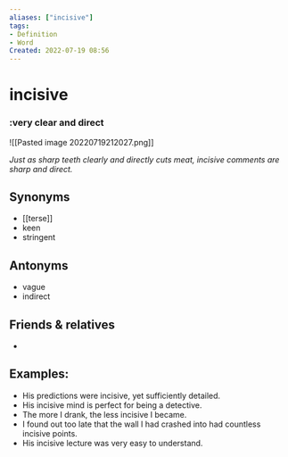 ```yaml
---
aliases: ["incisive"]
tags:
- Definition 
- Word
Created: 2022-07-19 08:56  
---
```

# incisive
### :very clear and direct

![[Pasted image 20220719212027.png]]

*Just as sharp teeth clearly and directly cuts meat, incisive comments are sharp and direct.*

## Synonyms 
- [[terse]] 
- keen 
- stringent 

## Antonyms 
- vague 
- indirect 

## Friends & relatives
- 

## Examples: 
- His predictions were incisive, yet sufficiently detailed.
- His incisive mind is perfect for being a detective. 
- The more I drank, the less incisive I became. 
- I found out too late that the wall I had crashed into had countless incisive points. 
- His incisive lecture was very easy to understand. 